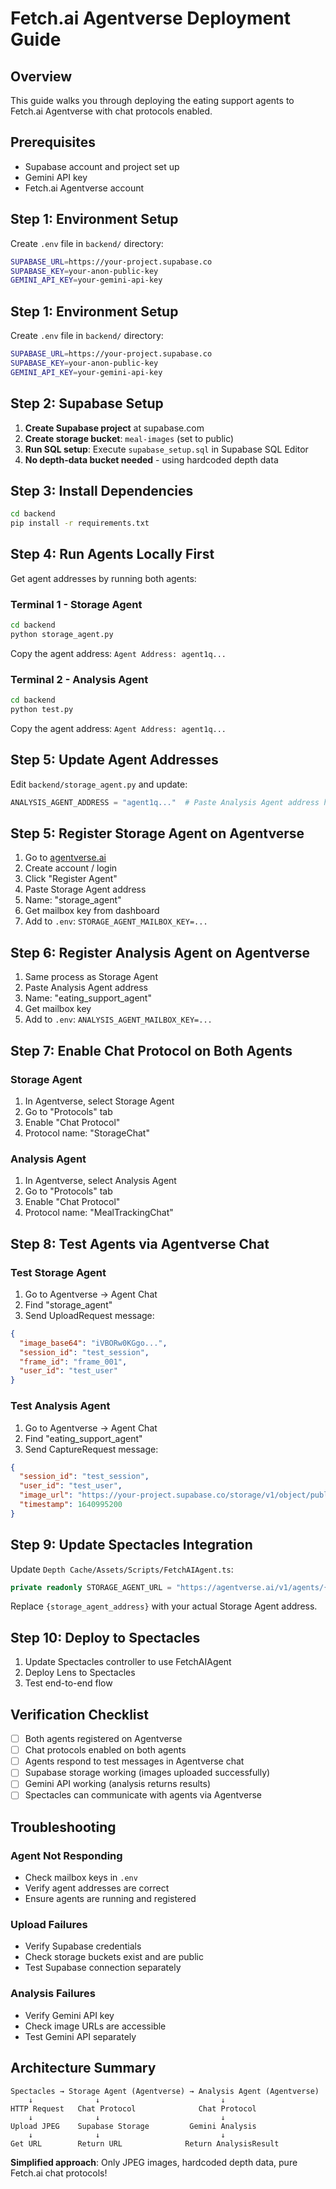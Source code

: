 # Fetch.ai Agentverse Deployment Guide

## Overview
This guide walks you through deploying the eating support agents to Fetch.ai Agentverse with chat protocols enabled.

## Prerequisites
- Supabase account and project set up
- Gemini API key
- Fetch.ai Agentverse account

## Step 1: Environment Setup

Create `.env` file in `backend/` directory:
```bash
SUPABASE_URL=https://your-project.supabase.co
SUPABASE_KEY=your-anon-public-key
GEMINI_API_KEY=your-gemini-api-key
```

## Step 1: Environment Setup

Create `.env` file in `backend/` directory:
```bash
SUPABASE_URL=https://your-project.supabase.co
SUPABASE_KEY=your-anon-public-key
GEMINI_API_KEY=your-gemini-api-key
```

## Step 2: Supabase Setup

1. **Create Supabase project** at supabase.com
2. **Create storage bucket**: `meal-images` (set to public)
3. **Run SQL setup**: Execute `supabase_setup.sql` in Supabase SQL Editor
4. **No depth-data bucket needed** - using hardcoded depth data

## Step 3: Install Dependencies

```bash
cd backend
pip install -r requirements.txt
```

## Step 4: Run Agents Locally First

Get agent addresses by running both agents:

### Terminal 1 - Storage Agent
```bash
cd backend
python storage_agent.py
```
Copy the agent address: `Agent Address: agent1q...`

### Terminal 2 - Analysis Agent  
```bash
cd backend
python test.py
```
Copy the agent address: `Agent Address: agent1q...`

## Step 5: Update Agent Addresses

Edit `backend/storage_agent.py` and update:
```python
ANALYSIS_AGENT_ADDRESS = "agent1q..."  # Paste Analysis Agent address here
```

## Step 5: Register Storage Agent on Agentverse

1. Go to [agentverse.ai](https://agentverse.ai)
2. Create account / login
3. Click "Register Agent"
4. Paste Storage Agent address
5. Name: "storage_agent"
6. Get mailbox key from dashboard
7. Add to `.env`: `STORAGE_AGENT_MAILBOX_KEY=...`

## Step 6: Register Analysis Agent on Agentverse

1. Same process as Storage Agent
2. Paste Analysis Agent address  
3. Name: "eating_support_agent"
4. Get mailbox key
5. Add to `.env`: `ANALYSIS_AGENT_MAILBOX_KEY=...`

## Step 7: Enable Chat Protocol on Both Agents

### Storage Agent
1. In Agentverse, select Storage Agent
2. Go to "Protocols" tab
3. Enable "Chat Protocol"
4. Protocol name: "StorageChat"

### Analysis Agent
1. In Agentverse, select Analysis Agent
2. Go to "Protocols" tab  
3. Enable "Chat Protocol"
4. Protocol name: "MealTrackingChat"

## Step 8: Test Agents via Agentverse Chat

### Test Storage Agent
1. Go to Agentverse → Agent Chat
2. Find "storage_agent"
3. Send UploadRequest message:
```json
{
  "image_base64": "iVBORw0KGgo...",
  "session_id": "test_session",
  "frame_id": "frame_001",
  "user_id": "test_user"
}
```

### Test Analysis Agent
1. Go to Agentverse → Agent Chat
2. Find "eating_support_agent"  
3. Send CaptureRequest message:
```json
{
  "session_id": "test_session",
  "user_id": "test_user",
  "image_url": "https://your-project.supabase.co/storage/v1/object/public/meal-images/test_session/frame_001.jpg",
  "timestamp": 1640995200
}
```

## Step 9: Update Spectacles Integration

Update `Depth Cache/Assets/Scripts/FetchAIAgent.ts`:
```typescript
private readonly STORAGE_AGENT_URL = "https://agentverse.ai/v1/agents/{storage_agent_address}/messages";
```

Replace `{storage_agent_address}` with your actual Storage Agent address.

## Step 10: Deploy to Spectacles

1. Update Spectacles controller to use FetchAIAgent
2. Deploy Lens to Spectacles
3. Test end-to-end flow

## Verification Checklist

- [ ] Both agents registered on Agentverse
- [ ] Chat protocols enabled on both agents
- [ ] Agents respond to test messages in Agentverse chat
- [ ] Supabase storage working (images uploaded successfully)
- [ ] Gemini API working (analysis returns results)
- [ ] Spectacles can communicate with agents via Agentverse

## Troubleshooting

### Agent Not Responding
- Check mailbox keys in `.env`
- Verify agent addresses are correct
- Ensure agents are running and registered

### Upload Failures
- Verify Supabase credentials
- Check storage buckets exist and are public
- Test Supabase connection separately

### Analysis Failures  
- Verify Gemini API key
- Check image URLs are accessible
- Test Gemini API separately

## Architecture Summary

```
Spectacles → Storage Agent (Agentverse) → Analysis Agent (Agentverse)
    ↓              ↓                           ↓
HTTP Request   Chat Protocol              Chat Protocol
    ↓              ↓                           ↓
Upload JPEG    Supabase Storage         Gemini Analysis
    ↓              ↓                           ↓
Get URL        Return URL              Return AnalysisResult
```

**Simplified approach**: Only JPEG images, hardcoded depth data, pure Fetch.ai chat protocols!